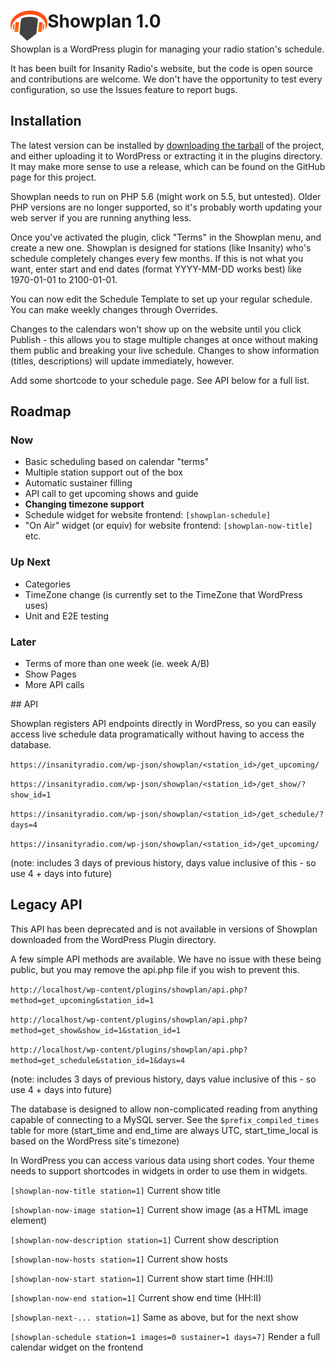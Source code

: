 # <img src="https://raw.githubusercontent.com/InsanityRadio/OnAirController/master/doc/headphones_dark.png" align="left" height=48 /> Showplan 1.0

Showplan is a WordPress plugin for managing your radio station's schedule.

It has been built for Insanity Radio's website, but the code is open source and contributions are welcome. We don't have the opportunity to test every configuration, so use the Issues feature to report bugs. 

## Installation

The latest version can be installed by <a href="https://github.com/InsanityRadio/Showplan/archive/master.zip">downloading the tarball</a> of the project, and either uploading it to WordPress or extracting it in the plugins directory. It may make more sense to use a release, which can be found on the GitHub page for this project.

Showplan needs to run on PHP 5.6 (might work on 5.5, but untested). Older PHP versions are no longer supported, so it's probably worth updating your web server if you are running anything less. 

Once you've activated the plugin, click "Terms" in the Showplan menu, and create a new one. Showplan is designed for stations (like Insanity) who's schedule completely changes every few months. If this is not what you want, enter start and end dates (format YYYY-MM-DD works best)  like 1970-01-01 to 2100-01-01.

You can now edit the Schedule Template to set up your regular schedule. You can make weekly changes through Overrides. 

Changes to the calendars won't show up on the website until you click Publish - this allows you to stage multiple changes at once without making them public and breaking your live schedule. Changes to show information (titles, descriptions) will update immediately, however. 

Add some shortcode to your schedule page. See API below for a full list.

## Roadmap

### Now

* Basic scheduling based on calendar "terms"
* Multiple station support out of the box
* Automatic sustainer filling 
* API call to get upcoming shows and guide
* <b>Changing timezone support</b>
* Schedule widget for website frontend: `[showplan-schedule]`
* "On Air" widget (or equiv) for website frontend: `[showplan-now-title]` etc.

### Up Next

* Categories
* TimeZone change (is currently set to the TimeZone that WordPress uses)
* Unit and E2E testing 

### Later

* Terms of more than one week (ie. week A/B)
* Show Pages
* More API calls

## API

Showplan registers API endpoints directly in WordPress, so you can easily access live schedule data programatically without having to access the database. 

`https://insanityradio.com/wp-json/showplan/<station_id>/get_upcoming/`

`https://insanityradio.com/wp-json/showplan/<station_id>/get_show/?show_id=1`

`https://insanityradio.com/wp-json/showplan/<station_id>/get_schedule/?days=4`

`https://insanityradio.com/wp-json/showplan/<station_id>/get_upcoming/`

(note: includes 3 days of previous history, days value inclusive of this - so use 4 + days into future)

## Legacy API

This API has been deprecated and is not available in versions of Showplan downloaded from the WordPress Plugin directory. 

A few simple API methods are available. We have no issue with these being public, but you may remove the api.php file if you wish to prevent this.

`http://localhost/wp-content/plugins/showplan/api.php?method=get_upcoming&station_id=1`

`http://localhost/wp-content/plugins/showplan/api.php?method=get_show&show_id=1&station_id=1`

`http://localhost/wp-content/plugins/showplan/api.php?method=get_schedule&station_id=1&days=4`

(note: includes 3 days of previous history, days value inclusive of this - so use 4 + days into future)

The database is designed to allow non-complicated reading from anything capable of connecting to a MySQL server. See the `$prefix_compiled_times` table for more (start_time and end_time are always UTC, start_time_local is based on the WordPress site's timezone)

In WordPress you can access various data using short codes. Your theme needs to support shortcodes in widgets in order to use them in widgets.

`[showplan-now-title station=1]` Current show title

`[showplan-now-image station=1]` Current show image (as a HTML image element)

`[showplan-now-description station=1]` Current show description

`[showplan-now-hosts station=1]` Current show hosts

`[showplan-now-start station=1]` Current show start time (HH:II)

`[showplan-now-end station=1]` Current show end time (HH:II)

`[showplan-next-... station=1]` Same as above, but for the next show

`[showplan-schedule station=1 images=0 sustainer=1 days=7]` Render a full calendar widget on the frontend
